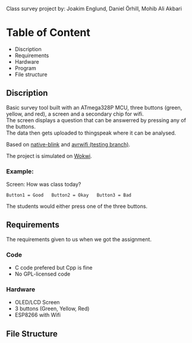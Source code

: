 Class survey project
by: Joakim Englund, Daniel Örhill, Mohib Ali Akbari

# Table of Content
- Discription
- Requirements
- Hardware
- Program
- File structure

## Discription
Basic survey tool built with an ATmega328P MCU, three buttons (green, yellow, and red), a screen and a secondary chip for wifi.\
The screen displays a question that can be answerred by pressing any of the buttons.\
The data then gets uploaded to thingspeak where it can be analysed.

Based on [native-blink](https://github.com/aspcodenet/native-blink/) and [avrwifi (testing branch)](https://github.com/aspcodenet/avrwifi/tree/testing).

The project is simulated on [Wokwi](https://wokwi.com/projects/378185869128599553).

 ### Example:
Screen: How was class today?
```
Button1 = Good   Button2 = Okay   Button3 = Bad
```
The students would either press one of the three buttons.

## Requirements
The requirements given to us when we got the assignment.
### Code
- C code prefered but Cpp is fine
- No GPL-licensed code

### Hardware
- OLED/LCD Screen
- 3 buttons (Green, Yellow, Red)
- ESP8266 with Wifi

## File Structure



